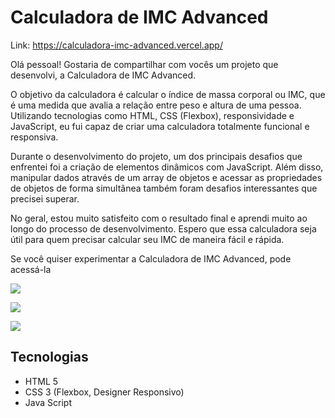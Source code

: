 # Calculadora de IMC Advanced

Link: https://calculadora-imc-advanced.vercel.app/


Olá pessoal! Gostaria de compartilhar com vocês um projeto que desenvolvi, a Calculadora de IMC Advanced.

O objetivo da calculadora é calcular o índice de massa corporal ou IMC, que é uma medida que avalia a relação entre peso e altura de uma pessoa. Utilizando tecnologias como HTML, CSS (Flexbox), responsividade e JavaScript, eu fui capaz de criar uma calculadora totalmente funcional e responsiva.

Durante o desenvolvimento do projeto, um dos principais desafios que enfrentei foi a criação de elementos dinâmicos com JavaScript. Além disso, manipular dados através de um array de objetos e acessar as propriedades de objetos de forma simultânea também foram desafios interessantes que precisei superar.

No geral, estou muito satisfeito com o resultado final e aprendi muito ao longo do processo de desenvolvimento. Espero que essa calculadora seja útil para quem precisar calcular seu IMC de maneira fácil e rápida.

Se você quiser experimentar a Calculadora de IMC Advanced, pode acessá-la


![](https://i.postimg.cc/G3PT1M7G/calc-imc-advanced-0.png)

![](https://i.postimg.cc/ncHjVvg5/calc-imc-advanced-1.png)

![](https://i.postimg.cc/TYCyKKXP/calc-imc-advanced-2.png)


## Tecnologias
- HTML 5
- CSS 3 (Flexbox, Designer Responsivo) 
- Java Script